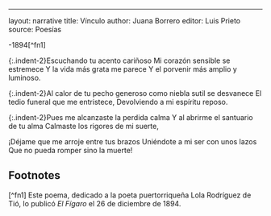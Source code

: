 ---
layout: narrative
title: Vínculo 
author: Juana Borrero 
editor: Luis Prieto 
source: Poesías 

-1894[^fn1]

{:.indent-2}Escuchando tu acento cariñoso 
Mi corazón sensible se estremece 
Y la vida más grata me parece
Y el porvenir más amplio y luminoso. 

{:.indent-2}Al calor de tu pecho generoso 
como niebla sutil se desvanece 
El tedio funeral que me entristece, 
Devolviendo a mi espíritu reposo. 

{:.indent-2}Pues me alcanzaste la perdida calma
Y al abrirme el santuario de tu alma 
Calmaste los rigores de mi suerte,

¡Déjame que me arroje entre tus brazos 
Uniéndote a mi ser con unos lazos 
Que no pueda romper sino la muerte! 

## Footnotes 

[^fn1] Este poema, dedicado a la poeta puertorriqueña Lola Rodríguez de Tió, lo publicó _El Fígaro_ el 26 de diciembre de 1894. 
